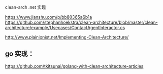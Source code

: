 clean-arch .net 实现

https://www.jianshu.com/p/bb80365a6b1a
https://github.com/stephanhoekstra/clean-architecture/blob/master/clean-architecture/example/Usecases/ContactAgentInteractor.cs

http://www.plainionist.net/Implementing-Clean-Architecture/

go 实现：
------------

https://github.com/tkitsunai/golang-with-clean-architecture-articles
